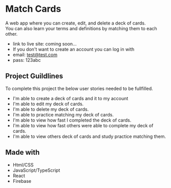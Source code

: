 # Match Cards
A web app where you can create, edit, and delete a deck of cards.\
You can also learn your terms and definitions by matching them to each other.

* link to live site: coming soon...
* If you don't want to create an account you can log in with
* email: test@test.com 
* pass: 123abc

## Project Guildlines
To complete this project the below user stories needed to be fullfilled.
* I'm able to create a deck of cards and it to my account
* I'm able to edit my deck of cards.
* I'm able to delete my deck of cards.
* I'm able to practice matching my deck of cards.
* I'm able to view how fast I completed the deck of cards.
* I'm able to view how fast others were able to complete my deck of cards.
* I'm able to view others deck of cards and study practice matching them.

## Made with

* Html/CSS
* JavaScript/TypeScript
* React
* Firebase
